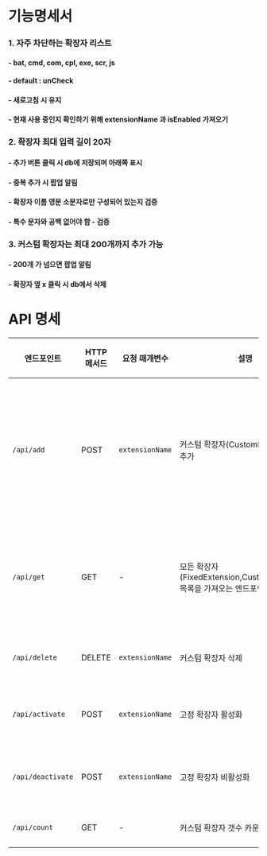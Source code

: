 # 기능명세서
### 1. 자주 차단하는 확장자 리스트
#### - bat, cmd, com, cpl, exe, scr, js
#### - default : unCheck
#### - 새로고침 시 유지
#### - 현재 사용 중인지 확인하기 위해 extensionName 과 isEnabled 가져오기

### 2. 확장자 최대 입력 길이 20자
#### - 추가 버튼 클릭 시 db에 저장되며 아래쪽 표시
#### - 중복 추가 시 팝업 알림
#### - 확장자 이름 영문 소문자로만 구성되어 있는지 검증
#### - 특수 문자와 공백 없어야 함 - 검증


### 3. 커스텀 확장자는 최대 200개까지 추가 가능
#### - 200개 가 넘으면 팝업 알림
#### - 확장자 옆 x 클릭 시 db에서 삭제

# API 명세

| 엔드포인트             | HTTP 메서드 | 요청 매개변수       | 설명                                                        | 응답 상태 코드 | 응답 본문                                     |
|-------------------|------------|------------------|-----------------------------------------------------------|--------------|-------------------------------------------|
| `/api/add`        | POST       | `extensionName` | 커스텀 확장자(CustomExtension)를 추가                              | 200 (OK)<br/>     | - 성공: 확장자가 추가됨<br/>- 실패: body 실패 이유 담아 반환 |
| `/api/get`        | GET        | -                | 모든 확장자(FixedExtension,CustomExtension) 목록을 가져오는 엔드포인트입니다. | 200 (OK)     | - 고정 확장자 목록과 커스텀 확장자 목록                   |
| `/api/delete`     | DELETE     | `extensionName` | 커스텀 확장자 삭제                                                | 200 (OK)     | - 삭제 결과 메시지                               |
| `/api/activate`   | POST       | `extensionName` | 고정 확장자 활성화                                                | 200 (OK)     | - 활성화 결과 메시지                              |
| `/api/deactivate` | POST       | `extensionName` | 고정 확장자 비활성화                                               | 200 (OK)     | - 비활성화 결과 메시지                             |
| `/api/count` | GET       | - | 커스텀 확장자 갯수 카운트                                               | 200 (OK)     | - 갯수 표시                             |
